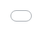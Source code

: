 ```yaml
---
layout: post
title: Practice Post
author: Lfrakie
categories: [ News ]
image: "/uploads/prtscr-capture_79.jpg"
tags: []


---
```

Practice post

site url:
{{site.url}}

page url:
{{page.url}}

site baseurl:
{{site.baseurl}}

page title:
{{page.title}}

replace - page url name:
{{page.title | replace: " ", "-"}}


base URL:
{{ site.baseurl }}



<a href="{{site.baseurl}}{{page.url}}index.html" download="{{page.title | replace: " ", "-"}}.odt.html">Download Text</a>

<iframe src="{{ site.baseurl }}{{ page.url }}" frameborder="0" style="overflow:hidden;overflow-x:hidden;overflow-y:hidden;height:100%;width:100%;position:absolute;top:0px;left:0px;right:0px;bottom:0px" height="100%" width="100%"></iframe>
